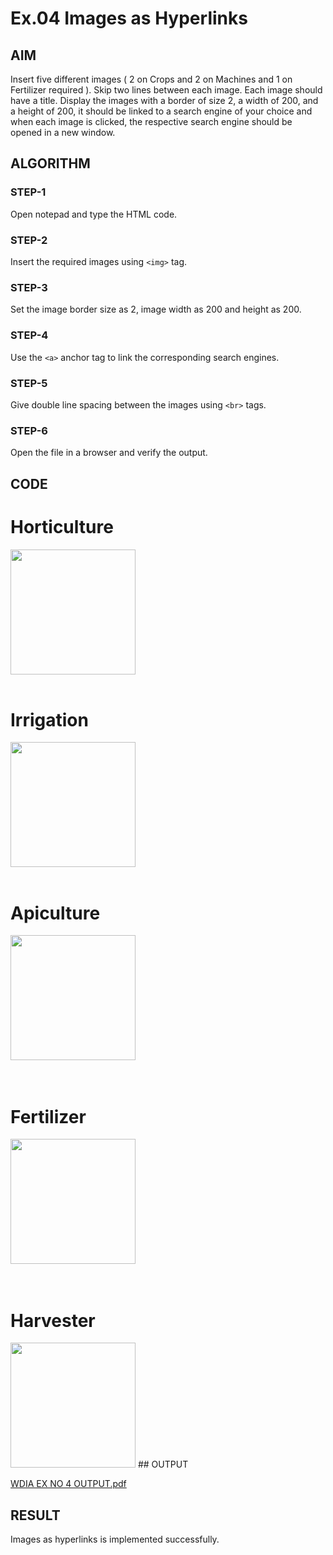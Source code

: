 # Ex.04 Images as Hyperlinks
## AIM
  Insert five different images ( 2 on Crops and 2 on Machines and 1 on Fertilizer required ). 
  Skip two lines between each image. Each image should have a title. 
  Display the images with a border of size 2, a width of 200, and a height of 200, 
  it should be linked to a search engine of your choice and when each image is clicked, 
  the respective search engine should be opened in a new window.

## ALGORITHM
### STEP-1
  Open notepad and type the HTML code.

### STEP-2
  Insert the required images using ```<img>``` tag.

### STEP-3
  Set the image border size as 2, image width as 200 and height as 200.

### STEP-4
  Use the ```<a>``` anchor tag to link the corresponding search engines.  

### STEP-5
  Give double line spacing between the images using ```<br>``` tags.
  
### STEP-6
  Open the file in a browser and verify the output.
  
## CODE
<html>


<body>
<h1>Horticulture</h1>
<a href="https://www.canr.msu.edu/hrt/about-us/horticulture_is#:~:text=Horticulture%20is%20the%20science%20and,Decorative%20indoor%20plants%20and">
<img src="001.JPG"
width="200" height="200"></a>
<br>
<br>
<h1>Irrigation</h1>
<a href="https://en.wikipedia.org/wiki/Irrigation#:~:text=Irrigation%20(also%20referred%20to%20as,many%20cultures%20around%20the%20world.">
<img src="002.JPG"  width="200" height="200"></a>
<br>
<br>
<h1>Apiculture</h1>
<a href="https://www.nal.usda.gov/animal-health-and-welfare/beekeeping#:~:text=Apiculture%20%2D%20the%20maintenance%20of%20honeybees,of%20bees%20to%20other%20beekeepers.">
<img src="003.JPG"
width="200" height="200"></a>
<br>
<br>
<br>
<h1>Fertilizer</h1>
<a href="https://www.epa.gov/agriculture/agriculture-nutrient-management-and-fertilizer">
<img src="004.JPG"
width="200" height="200"></a>
<br>
<br>
<br>
<h1>Harvester</h1>
<a href="https://www.tractorjunction.com/tractor-combine-harvesters/#:~:text=Harvester%20is%20a%20multipurpose%20farming,helps%20to%20generate%20higher%20income.">
<img src="005.JPG"
width="200" height="200"></a>
</body>
</html>
## OUTPUT

[WDIA EX NO 4 OUTPUT.pdf](https://github.com/Akshayaprabha/Ex04_Web-Design/files/11325036/WDIA.EX.NO.4.OUTPUT.pdf)


## RESULT
 Images as hyperlinks is implemented successfully.

